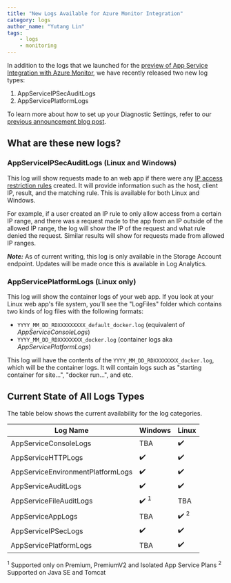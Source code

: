 ```yaml
---
title: "New Logs Available for Azure Monitor Integration"
category: logs
author_name: "Yutang Lin"
tags:
    - logs
    - monitoring
---
```


In addition to the logs that we launched for the [preview of App Service Integration with Azure Monitor](https://azure.github.io/AppService/2019/11/01/App-Service-Integration-with-Azure-Monitor.html#create-a-diagnostic-setting), we have recently released two new log types:
1. AppServiceIPSecAuditLogs
1. AppServicePlatformLogs

To learn more about how to set up your Diagnostic Settings, refer to our [previous announcement blog post](https://azure.github.io/AppService/2019/11/01/App-Service-Integration-with-Azure-Monitor.html#create-a-diagnostic-setting).

## What are these new logs?
### AppServiceIPSecAuditLogs (Linux and Windows)
This log will show requests made to an web app if there were any [IP access restriction rules](https://docs.microsoft.com/en-us/azure/app-service/app-service-ip-restrictions) created. It will provide information such as the host, client IP, result, and the matching rule. This is available for both Linux and Windows.

For example, if a user created an IP rule to only allow access from a certain IP range, and there was a request made to the app from an IP outside of the allowed IP range, the log will show the IP of the request and what rule denied the request. Similar results will show for requests made from allowed IP ranges.

***Note:*** As of current writing, this log is only available in the Storage Account endpoint. Updates will be made once this is available in Log Analytics.

### AppServicePlatformLogs (Linux only)
This log will show the container logs of your web app. If you look at your Linux web app's file system, you'll see the "LogFiles" folder which contains two kinds of log files with the following formats:
- `YYYY_MM_DD_RDXXXXXXXXX_default_docker.log` (equivalent of *AppServiceConsoleLogs*)
- `YYYY_MM_DD_RDXXXXXXXX_docker.log` (container logs aka *AppServicePlatformLogs*)

This log will have the contents of the `YYYY_MM_DD_RDXXXXXXXX_docker.log`, which will be the container logs. It will contain logs such as "starting container for site...", "docker run...", and etc.

## Current State of All Logs Types
The table below shows the current availability for the log categories.

|    Log Name                          |    Windows         |    Linux |
|--------------------------------------|--------------------|----------|
|    AppServiceConsoleLogs             |    TBA             |    ✔️   |
|    AppServiceHTTPLogs                |    ✔️              |    ✔️   |
|    AppServiceEnvironmentPlatformLogs |    ✔️              |    ✔️   |
|    AppServiceAuditLogs               |    ✔️              |    ✔️   |
|    AppServiceFileAuditLogs           |    ✔️ <sup>1</sup> |   TBA   |
|    AppServiceAppLogs                 |    TBA             |    ✔️ <sup>2</sup> |
|    AppServiceIPSecLogs               |    ✔️              |    ✔️  |
|    AppServicePlatformLogs            |    TBA             |    ✔️   |

<sup>1</sup> Supported only on Premium, PremiumV2 and Isolated App Service Plans
<sup>2</sup> Supported on Java SE and Tomcat
